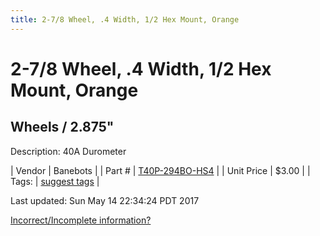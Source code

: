 ```yaml
---
title: 2-7/8 Wheel, .4 Width, 1/2 Hex Mount, Orange
---
```


# 2-7/8 Wheel, .4 Width, 1/2 Hex Mount, Orange
## Wheels / 2.875"
Description: 	40A Durometer 

| Vendor | Banebots | 
| Part # | [T40P-294BO-HS4](http://www.banebots.com/category/T40P-2875.html) | 
| Unit Price | $3.00 | 
| Tags: | [suggest tags](https://docs.google.com/forms/d/e/1FAIpQLSeWyY8v3RgOty-MyWmh9U0iivNYN_molChYyS-0U-o-kOAv_g/viewform) | 

Last updated: Sun May 14 22:34:24 PDT 2017

 [Incorrect/Incomplete information?](https://docs.google.com/forms/d/e/1FAIpQLSeWyY8v3RgOty-MyWmh9U0iivNYN_molChYyS-0U-o-kOAv_g/viewform)